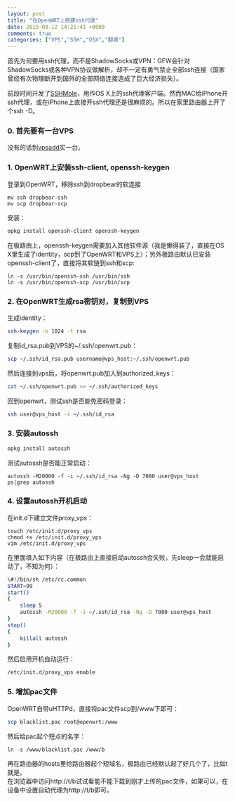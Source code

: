 ```yaml
---
layout: post
title: "在OpenWRT上搭建ssh代理"
date: 2015-09-12 14:21:41 +0800
comments: true
categories: ["VPS","SSH","OSX","翻墙"]
---
```


首先为何要用ssh代理，而不是ShadowSocks或VPN：GFW会针对ShadowSocks或各种VPN协议做解析，却不一定有勇气禁止全部ssh连接（国家曾经有次物理断开到国外的全部网络连接造成了巨大经济损失）。  

前段时间开发了[SSHMole](http://github.com/openfibers/sshmole)，用作OS X上的ssh代理客户端。然而MAC给iPhone开ssh代理，或在iPhone上直接开ssh代理还是很麻烦的。所以在家里路由器上开了个ssh -D。  
### 0. 首先要有一台VPS
没有的话到[vpsadd](http://vpsadd.com)买一台。

### 1. OpenWRT上安装ssh-client, openssh-keygen

登录到OpenWRT，移除ssh到dropbear的软连接
```
mv ssh dropbear-ssh
mv scp dropbear-scp
```

<!--more-->

安装：  
```bash
opkg install openssh-client openssh-keygen
```

在极路由上，openssh-keygen需要加入其他软件源（我是懒得装了，直接在OS X里生成了identity，scp到了OpenWRT和VPS上）；另外极路由默认已安装openssh-client了，直接将其软链到ssh和scp:  
```
ln -s /usr/bin/openssh-ssh /usr/bin/ssh
ln -s /usr/bin/openssh-scp /usr/bin/scp
```

### 2. 在OpenWRT生成rsa密钥对，复制到VPS

生成identity：  

```bash
ssh-keygen -b 1024 -t rsa
```

复制id_rsa.pub到VPS的~/.ssh/openwrt.pub：  

```bash
scp ~/.ssh/id_rsa.pub username@vps_host:~/.ssh/openwrt.pub
```

然后连接到vps后，将openwrt.pub加入到authorized_keys：  

```bash
cat ~/.ssh/openwrt.pub >> ~/.ssh/authorized_keys
```

回到openwrt，测试ssh是否能免密码登录：  
```bash
ssh user@vps_host -i ~/.ssh/id_rsa
```

### 3. 安装autossh

```bash
opkg install autossh
```

测试autossh是否能正常启动：  
```
autossh -M20000 -f -i ~/.ssh/id_rsa -Ng -D 7080 user@vps_host
ps|grep autossh
```

### 4. 设置autossh开机启动

在init.d下建立文件proxy_vps：  
```
touch /etc/init.d/proxy_vps
chmod +x /etc/init.d/proxy_vps
vim /etc/init.d/proxy_vps
```

在里面填入如下内容（在极路由上直接启动autossh会失败，先sleep一会就能启动了，不知为何）：  
```bash
\#!/bin/sh /etc/rc.common
START=99
start()
{
	sleep 5
	autossh -M20000 -f -i ~/.ssh/id_rsa -Ng -D 7080 user@vps_host
}
stop()
{
	killall autossh
}
```

然后启用开机自动运行：  
```bash
/etc/init.d/proxy_vps enable
```

### 5. 增加pac文件

OpenWRT自带uHTTPd，直接将pac文件scp到/www下即可：  

```bash
scp blacklist.pac root@openwrt:/www
```

然后给pac起个短点的名字：  

```
ln -s /www/blacklist.pac /www/b
```

再在路由器的hosts里给路由器起个短域名，极路由已经默认起了好几个了，比如t就是。  
在浏览器中访问http://t/b试试看能不能下载到刚才上传的pac文件，如果可以，在设备中设置自动代理为http://t/b即可。  

